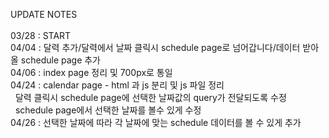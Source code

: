 UPDATE NOTES  </br>
  </br>
03/28 : START          </br>
04/04 : 달력 추가/달력에서 날짜 클릭시 schedule page로 넘어갑니다/데이터 받아올 schedule page 추가 </br>
04/06 : index page 정리 및 700px로 통일 </br>
04/24 : calendar page - html 과 js 분리 및 js 파일 정리
</br>   &nbsp;     달력 클릭시 schedule page에 선택한 날짜값의 query가 전달되도록 수정
</br>   &nbsp;     schedule page에서 선택한 날짜를 볼수 있게 수정</br>
04/26 : 선택한 날짜에 따라 각 날짜에 맞는 schedule 데이터를 볼 수 있게 추가 
<br/>   &nbsp; 
        
